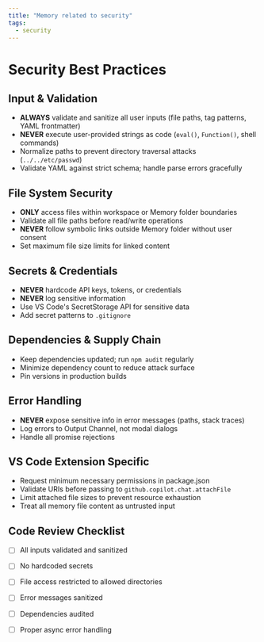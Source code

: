 ```yaml
---
title: "Memory related to security"
tags:
  - security
---
```


# Security Best Practices

## Input & Validation
- **ALWAYS** validate and sanitize all user inputs (file paths, tag patterns, YAML frontmatter)
- **NEVER** execute user-provided strings as code (`eval()`, `Function()`, shell commands)
- Normalize paths to prevent directory traversal attacks (`../../etc/passwd`)
- Validate YAML against strict schema; handle parse errors gracefully

## File System Security
- **ONLY** access files within workspace or Memory folder boundaries
- Validate all file paths before read/write operations
- **NEVER** follow symbolic links outside Memory folder without user consent
- Set maximum file size limits for linked content

## Secrets & Credentials
- **NEVER** hardcode API keys, tokens, or credentials
- **NEVER** log sensitive information
- Use VS Code's SecretStorage API for sensitive data
- Add secret patterns to `.gitignore`

## Dependencies & Supply Chain
- Keep dependencies updated; run `npm audit` regularly
- Minimize dependency count to reduce attack surface
- Pin versions in production builds

## Error Handling
- **NEVER** expose sensitive info in error messages (paths, stack traces)
- Log errors to Output Channel, not modal dialogs
- Handle all promise rejections

## VS Code Extension Specific
- Request minimum necessary permissions in package.json
- Validate URIs before passing to `github.copilot.chat.attachFile`
- Limit attached file sizes to prevent resource exhaustion
- Treat all memory file content as untrusted input

## Code Review Checklist
- [ ] All inputs validated and sanitized
- [ ] No hardcoded secrets
- [ ] File access restricted to allowed directories
- [ ] Error messages sanitized
- [ ] Dependencies audited
- [ ] Proper async error handling


